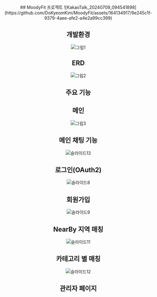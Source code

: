 <div style="text-align:center;">
## MoodyFit 프로젝트
![KakaoTalk_20240709_094541898](https://github.com/DoKyeomKim/MoodyFit/assets/164134917/9e245c1f-9379-4aee-afe2-a4e2a99cc399)

## 개발환경
![그림1](https://github.com/DoKyeomKim/MoodyFit/assets/164134917/7decaa88-d1db-42b1-8cf9-ecc8dc4d044b)

## ERD
![그림2](https://github.com/DoKyeomKim/MoodyFit/assets/164134917/1a0025ba-9a7d-4514-8a4d-04837d0b376f)

## 주요 기능

## 메인
![그림3](https://github.com/DoKyeomKim/MoodyFit/assets/164134917/5c264b71-dc64-4d23-9286-f19b00e4edef)

## 메인 채팅 기능
![슬라이드13](https://github.com/DoKyeomKim/MoodyFit/assets/164134917/62ad485e-6faa-4b1d-ae03-9d5683170104)


## 로그인(OAuth2)
![슬라이드8](https://github.com/DoKyeomKim/MoodyFit/assets/164134917/6203db8f-7045-4700-97be-c3c8c84ebf4e)

## 회원가입
![슬라이드9](https://github.com/DoKyeomKim/MoodyFit/assets/164134917/ec79e989-e894-44a2-bc58-7b17a0a62592)

## NearBy 지역 매칭
![슬라이드11](https://github.com/DoKyeomKim/MoodyFit/assets/164134917/c873e0fe-e816-4688-8df4-96c0e8fd308a)

## 카테고리 별 매칭
![슬라이드12](https://github.com/DoKyeomKim/MoodyFit/assets/164134917/d71ab858-ba90-46b9-9c8e-667109facb9b)

## 관리자 페이지



</div>
